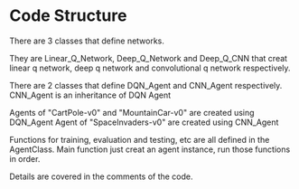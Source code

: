 # Code Structure
There are 3 classes that define networks.

They are Linear_Q_Network, Deep_Q_Network and Deep_Q_CNN 
that creat linear q network, deep q network and convolutional q network respectively.

There are 2 classes that define DQN_Agent and CNN_Agent respectively.
CNN_Agent is an inheritance of DQN Agent

Agents of "CartPole-v0" and "MountainCar-v0" are created using DQN_Agent
Agent of "SpaceInvaders-v0" are created using CNN_Agent

Functions for training, evaluation and testing, etc are all defined in the AgentClass.
Main function just creat an agent instance, run those functions in order.

Details are covered in the comments of the code.


